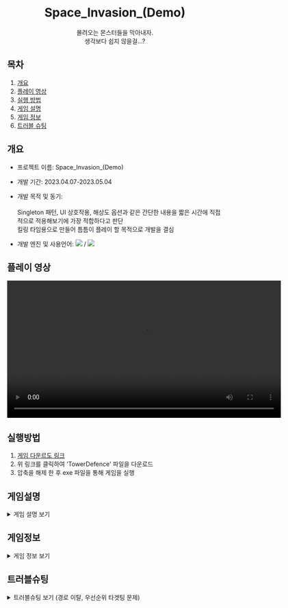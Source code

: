 <div align=center> 
  
<h1>Space_Invasion_(Demo)</h1>
몰려오는 몬스터들을 막아내자. <br>
생각보다 쉽지 않을걸...? <br>

</div>

## 목차
  1. [개요](#개요)
  2. [플레이 영상](#플레이-영상)
  3. [실행 방법](#실행방법)
  4. [게임 설명](#게임설명)
  5. [게임 정보](#게임정보)
  6. [트러블 슈팅](#트러블슈팅)

## 개요
 - 프로젝트 이름: Space_Invasion_(Demo)
 - 개발 기간: 2023.04.07-2023.05.04
 - 개발 목적 및 동기:<br><br>
 Singleton 패턴, UI 상호작용, 해상도 옵션과 같은 간단한 내용을 짧은 시간에 직접적으로 적용해보기에 가장 적합하다고 판단<br>
 킬링 타임용으로 만들어 틈틈이 플레이 할 목적으로 개발을 결심
 
 - 개발 엔진 및 사용언어: <img src="https://img.shields.io/badge/unity-000000?style=for-the-badge&logo=unity&logoColor=white"> / <img src="https://img.shields.io/badge/-C%23-512BD4?style=for-the-badge&logo=csharp&logoColor=white">

## 플레이 영상
<video src="https://github.com/user-attachments/assets/4dc05ea4-173c-42fe-800d-45c129f5ced9" width="640" controls></video>

## 실행방법
 1. [게임 다운르도 링크](https://drive.google.com/file/d/1Ci_ASu_GXxZqVirqHPJliRJ7JbKbP7_j/view?usp=sharing)
 2. 위 링크를 클릭하여 'TowerDefence' 파일을 다운로드
 3. 압축을 해제 한 후 exe 파일을 통해 게임을 실행 
   
 ## 게임설명
<details>
<summary>게임 설명 보기</summary>
 
  - ### 시작, 설정

<div align=center> 
  
|<img src="https://github.com/y636367/TowerDefence/assets/63005842/9d70e618-9796-4a63-96ad-116339feb6da" width="400" height="240"/>|<img src="https://github.com/y636367/TowerDefence/assets/63005842/eb05c001-a8a5-4c70-883a-2b3f27a99c7d" width="400" height="240"/>|
|---|---|
|<div align=center>시작 화면</div>|<div align=center>설정 화면</div>|

</div>
<br>

  - ### 스테이지 선택

<div align=center> 
  
|<img src="https://github.com/y636367/TowerDefence/assets/63005842/9783d868-94bd-4f9f-86cf-feb641a7da01" width="400" height="240"/>|<img src="https://github.com/y636367/TowerDefence/assets/63005842/44b22fa4-7069-4a4f-8dd2-c4c51885c760" width="400" height="240"/>|
|---|---|
|<div align=center>스테이지 선택</div>|<div align=center>스테이지 잠금</div>|

이전 스테이지를 클리어 하면 다음 스테이지가 해금되는 방식입니다.<br>
(현재 1스테이지만 구현된 상태입니다.) <br>

</div>
</details>

## 게임정보
<details>
<summary>게임 정보 보기</summary>

 - ### 인게임 화면

<div align=center> 
  
|<img src="https://github.com/y636367/TowerDefence/assets/63005842/14b0fde2-cb31-48f2-941b-7f6b3309f905" width="400" height="240"/>|<img src="https://github.com/y636367/TowerDefence/assets/63005842/578f0ba6-e55e-4c2a-be6e-9015d2fc23ee" width="400" height="240"/>|
|---|---|
|<div align=center>튜토리얼</div>|<div align=center>게임 진행</div>|
|<img src="https://github.com/y636367/TowerDefence/assets/63005842/92ea8220-8522-4397-9321-e6741e7060d2" width="400" height="240"/>|<img src="https://github.com/y636367/TowerDefence/assets/63005842/1f0ce93b-5ee5-4171-a650-16e4a3253a94" width="400" height="240"/>|
|<div align=center>타워 설치</div>|<div align=center>타워 강화</div>|

게임 시작 전 튜토리얼을 통해 어떻게 플레이 하는지 간단하게 익힐 수 있습니다. <br>
하단 바를 통해서 일시정지 하여 옵션창을 조작 할 수 있으며, 현재 목숨, 코인 등을 확인 할 수 있습니다. <br>
하단 바에 나열된 타워들을 코인이 충분하다면 설치 할 수 있으며 오른쪽 하단 버튼을 통해 웨이브를 빨리 감거나<br>
게임 진행 속도를 빠르게 하여 플레이 할 수 있습니다. <br>
설치된 타워를 선택하면 왼쪽 상단 창을 통해 해당 타워를 강화 및 처분을 결정 할 수 있습니다. <br>

</div>

</details>

## 트러블슈팅
<details>
<summary>트러블슈팅 보기 (경로 이탈, 우선순위 타겟팅 문제)</summary>
  
  - ### 몬스터의 이동 경로 이탈 문제 -> 발사체의 몬스터 피격 판정
<br>
<div align=center> 
  
|<img src="https://github.com/user-attachments/assets/a6fbc696-186e-4bfc-82a2-2af7ca79872e" width="400" height="240"/>|<img src="https://github.com/user-attachments/assets/46be66e6-6ebf-47b2-9b99-10c742b82812" width="400" height="240"/>|
|---|---|

</div>
<br>

 - 문제 : 발사체 피격 시 몬스터가 이동 경로에서 조금씩 이탈하는 문제가 발생
 - 원인 : Collider 의 물리적 충돌로 인해 조금씩 밀려나게 됨
 - 해결 : 몬스터와 발사체 간 사이 거리 값을 계산, 남은거리<=이동해야할 거리 조건을 통해 피격 판정 변경

<br>

  - ### 타워의 몬스터 공격 우선 순위 선정 문제
<br>
<div align=center> 
  
|<img src="https://github.com/user-attachments/assets/4f59d7d2-735f-45a0-9cd0-097bd3dccd06" width="400" height="240"/>|<img src="https://github.com/user-attachments/assets/d36b4c73-b0a5-4196-a29e-c19537a360bd" width="400" height="240"/>|
|---|---|

</div>
<br>

 - 문제 : 타워와 몬스터 사이 거리가 가장 짧은 몬스터만 피격 하는 문제 발생
 - 원인 : 타워의 공격 범위 안에 들어간 몬스터들 전부를 타겟으로 설정하여 그 중 거리가 짧은 몬스터만을 공격
 - 해결 : 최초 공격 대상으로 선정된 타겟이 범위 바깥으로 나가거나 몬스터 사망 시에만 새로 거리가 짧은 몬스터를 타겟으로 선정

</details>
